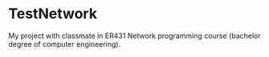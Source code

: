 # TestNetwork
My project with classmate in ER431 Network programming course (bachelor degree of computer engineering).
